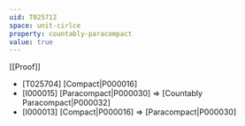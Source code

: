 ```yaml
---
uid: T025712
space: unit-cirlce
property: countably-paracompact
value: true
---
```

[[Proof]]

* [T025704] [Compact|P000016]
* [I000015] [Paracompact|P000030] => [Countably Paracompact|P000032]
* [I000013] [Compact|P000016] => [Paracompact|P000030]

